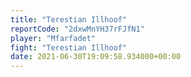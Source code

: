 ```yaml
---
title: "Terestian Illhoof"
reportCode: "2dxwMnYH37rFJfN1"
player: "Mfarfadet"
fight: "Terestian Illhoof"
date: 2021-06-30T19:09:58.934000+00:00
---
```

